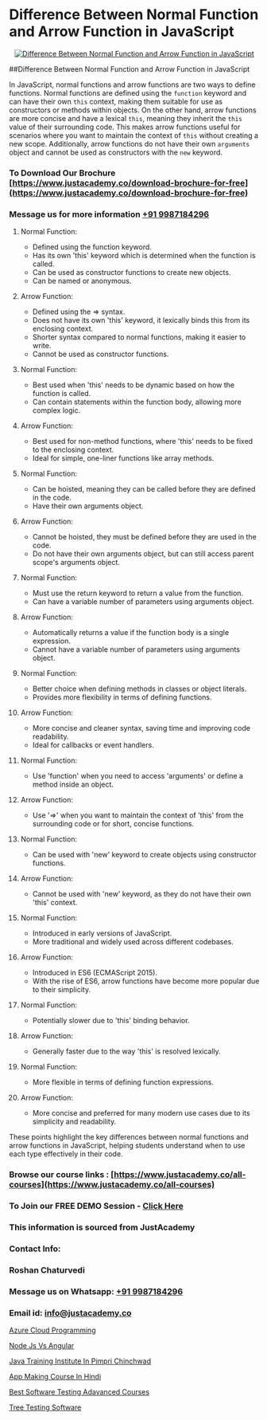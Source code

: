 # Difference Between Normal Function and Arrow Function in JavaScript

<p align="center">
  <a href="https://justacademy.co/course-detail/javascript-training">
    <img src="https://justacademy.co/storage2/course_image/1676636853_course_image.webp" alt="Difference Between Normal Function and Arrow Function in JavaScript">
  </a>
</p>
##Difference Between Normal Function and Arrow Function in JavaScript

In JavaScript, normal functions and arrow functions are two ways to define functions. Normal functions are defined using the `function` keyword and can have their own `this` context, making them suitable for use as constructors or methods within objects. On the other hand, arrow functions are more concise and have a lexical `this`, meaning they inherit the `this` value of their surrounding code. This makes arrow functions useful for scenarios where you want to maintain the context of `this` without creating a new scope. Additionally, arrow functions do not have their own `arguments` object and cannot be used as constructors with the `new` keyword.
### To Download Our Brochure [https://www.justacademy.co/download-brochure-for-free](https://www.justacademy.co/download-brochure-for-free)
### Message us for more information [+91 9987184296](https://api.whatsapp.com/send?phone=919987184296)
1) Normal Function:
   - Defined using the function keyword.
   - Has its own 'this' keyword which is determined when the function is called.
   - Can be used as constructor functions to create new objects.
   - Can be named or anonymous.

2) Arrow Function:
   - Defined using the => syntax.
   - Does not have its own 'this' keyword, it lexically binds this from its enclosing context.
   - Shorter syntax compared to normal functions, making it easier to write.
   - Cannot be used as constructor functions.

3) Normal Function:
   - Best used when 'this' needs to be dynamic based on how the function is called.
   - Can contain statements within the function body, allowing more complex logic.

4) Arrow Function:
   - Best used for non-method functions, where 'this' needs to be fixed to the enclosing context.
   - Ideal for simple, one-liner functions like array methods.

5) Normal Function:
   - Can be hoisted, meaning they can be called before they are defined in the code.
   - Have their own arguments object.
   
6) Arrow Function:
   - Cannot be hoisted, they must be defined before they are used in the code.
   - Do not have their own arguments object, but can still access parent scope's arguments object.

7) Normal Function:
   - Must use the return keyword to return a value from the function.
   - Can have a variable number of parameters using arguments object.

8) Arrow Function:
   - Automatically returns a value if the function body is a single expression.
   - Cannot have a variable number of parameters using arguments object.

9) Normal Function:
   - Better choice when defining methods in classes or object literals.
   - Provides more flexibility in terms of defining functions.

10) Arrow Function:
    - More concise and cleaner syntax, saving time and improving code readability.
    - Ideal for callbacks or event handlers.

11) Normal Function:
    - Use 'function' when you need to access 'arguments' or define a method inside an object.

12) Arrow Function:
    - Use '=>' when you want to maintain the context of 'this' from the surrounding code or for short, concise functions.

13) Normal Function:
    - Can be used with 'new' keyword to create objects using constructor functions.

14) Arrow Function:
    - Cannot be used with 'new' keyword, as they do not have their own 'this' context.

15) Normal Function:
    - Introduced in early versions of JavaScript.
    - More traditional and widely used across different codebases.

16) Arrow Function:
    - Introduced in ES6 (ECMAScript 2015).
    - With the rise of ES6, arrow functions have become more popular due to their simplicity.

17) Normal Function:
    - Potentially slower due to 'this' binding behavior.
  
18) Arrow Function:
    - Generally faster due to the way 'this' is resolved lexically.
  
19) Normal Function:
    - More flexible in terms of defining function expressions.
  
20) Arrow Function:
    - More concise and preferred for many modern use cases due to its simplicity and readability.

These points highlight the key differences between normal functions and arrow functions in JavaScript, helping students understand when to use each type effectively in their code.

### Browse our course links : [https://www.justacademy.co/all-courses](https://www.justacademy.co/all-courses) 
### To Join our FREE DEMO Session - [Click Here](https://www.justacademy.co/register-for-course-demo)


### This information is sourced from JustAcademy
### Contact Info:
### Roshan Chaturvedi
### Message us on Whatsapp: [+91 9987184296](https://api.whatsapp.com/send?phone=919987184296)
### Email id: [info@justacademy.co](mailto:info@justacademy.co)
                
[Azure Cloud Programming](https://www.linkedin.com/pulse/azure-cloud-programming-software-training-sunnyvale-0ftpc?trackingId=Y7YmpLT7%2FEDaKy08l%2BV3aw%3D%3D&lipi=urn%3Ali%3Apage%3Ad_flagship3_company_admin%3B%2BhR3vy1dRIi%2FxP7UWLS2ww%3D%3D)

[Node Js Vs Angular](https://www.linkedin.com/pulse/node-js-vs-angular-justacademy-ahmedabad-wv6ee?trackingId=DkwlrMN1RwfNO48ftKbCkA%3D%3D&lipi=urn%3Ali%3Apage%3Ad_flagship3_company_admin%3BxdloyrkfRSS2djEHjqFAtQ%3D%3D)

[Java Training Institute In Pimpri Chinchwad](https://medium.com/@ranepooja/java-training-institute-in-pimpri-chinchwad-d3daa89348ff)

[App Making Course In Hindi](https://medium.com/@roneet705/app-making-course-in-hindi-0fc76a8e9663)

[Best Software Testing Adavanced Courses](https://justacademyin.github.io/justacademy/best-software-testing-adavanced-courses)

[Tree Testing Software](https://justacademyin.github.io/justacademy/tree-testing-software)

